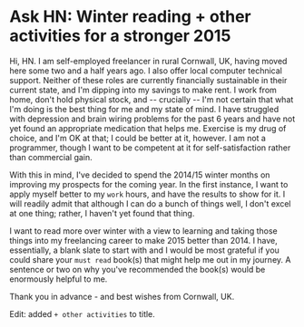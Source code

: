 # Ask HN: Winter reading + other activities for a stronger 2015

Hi, HN.
I am self-employed freelancer in rural Cornwall, UK, having moved here some two and a half years ago. I also offer local computer technical support. Neither of these roles are currently financially sustainable in their current state, and I&#x27;m dipping into my savings to make rent. I work from home, don&#x27;t hold physical stock, and -- crucially -- I&#x27;m not certain that what I&#x27;m doing is the best thing for me and my state of mind. I have struggled with depression and brain wiring problems for the past 6 years and have not yet found an appropriate medication that helps me. Exercise is my drug of choice, and I&#x27;m OK at that; I could be better at it, however. I am not a programmer, though I want to be competent at it for self-satisfaction rather than commercial gain.<p>With this in mind, I&#x27;ve decided to spend the 2014&#x2F;15 winter months on improving my prospects for the coming year. In the first instance, I want to apply myself better to my `work` hours, and have the results to show for it. I will readily admit that although I can do a bunch of things well, I don&#x27;t excel at one thing; rather, I haven&#x27;t yet found that thing.<p>I want to read more over winter with a view to learning and taking those things into my freelancing career to make 2015 better than 2014. I have, essentially, a blank slate to start with and I would be most grateful if you could share your `must read` book(s) that might help me out in my journey. A sentence or two on why you&#x27;ve recommended the book(s) would be enormously helpful to me.<p>Thank you in advance - and best wishes from Cornwall, UK.<p>Edit: added `+ other activities` to title.
